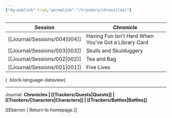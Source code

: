 ```yaml
---
{"dg-publish":true,"permalink":"/trackers/chronicles/"}
---
```


| Session                          | Chronicle                                            |
| -------------------------------- | ---------------------------------------------------- |
| [[Journal/Sessions/004\|004]] | Having Fun Isn't Hard When You've Got a Library Card |
| [[Journal/Sessions/003\|003]] | Skulls and Skulduggery                               |
| [[Journal/Sessions/002\|002]] | Tea and Bag                                          |
| [[Journal/Sessions/001\|001]] | Five Lives                                           |

{ .block-language-dataview}

---

Journal: **Chronicles | [[Trackers/Quests\|Quests]] |  [[Trackers/Characters\|Characters]] | [[Trackers/Battles\|Battles]]**

[[Eberron \| Return to homepage.]]